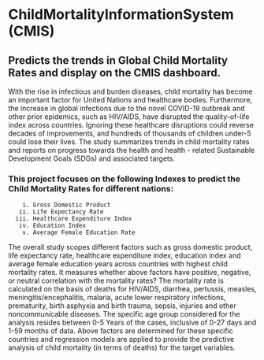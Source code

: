 # ChildMortalityInformationSystem (CMIS)
## Predicts the trends in Global Child Mortality Rates and display on the CMIS dashboard.


With the rise in infectious and burden diseases, child mortality has become an important factor for United Nations and healthcare bodies.
Furthermore, the increase in global infections due to the novel COVID-19 outbreak and other prior epidemics, such as HIV/AIDS, 
have disrupted the quality-of-life index across countries.
Ignoring these healthcare disruptions could reverse decades of improvements, and hundreds of thousands of children under-5 could lose their lives.
The study summarizes trends in child mortality rates and reports on progress towards the health and health - related Sustainable Development Goals
(SDGs) and associated targets.


### This project focuses on the following Indexes to predict the Child Mortality Rates for different nations:
        i. Gross Domestic Product
       ii. Life Expectancy Rate
      iii. Healthcare Expenditure Index
       iv. Education Index
        v. Average Female Education Rate


The overall study scopes different factors such as gross domestic product, life expectancy rate, healthcare expenditure index, 
education index and average female education years across countries with highest child mortality rates. It measures whether above factors have 
positive, negative, or neutral correlation with the mortality rates? 
The mortality rate is calculated on the basis of deaths for HIV/AIDS, diarrhea, pertussis, measles, meningitis/encephalitis, malaria, 
acute lower respiratory infections, prematurity, birth asphyxia and birth trauma, sepsis, injuries and other noncommunicable diseases. 
The specific age group considered for the analysis resides between 0-5 Years of the cases, inclusive of 0-27 days and 1-59 months of data. 
Above factors are determined for these specific countries and regression models are applied to provide the predictive analysis of child mortality 
(in terms of deaths) for the target variables.
